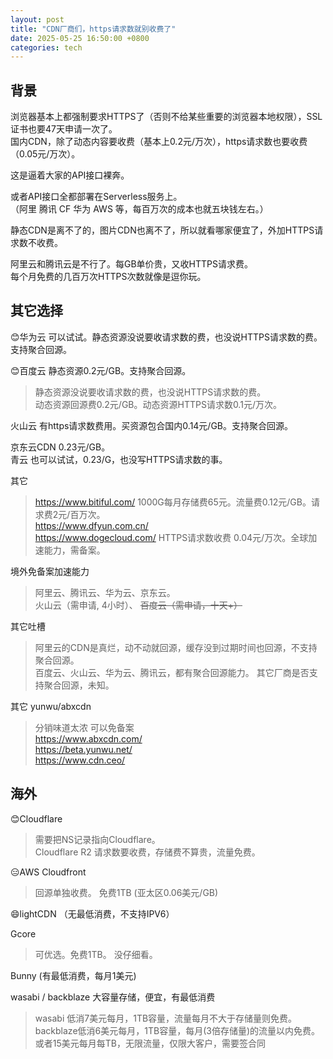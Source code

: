 ```yaml
---
layout: post
title: "CDN厂商们，https请求数就别收费了"
date: 2025-05-25 16:50:00 +0800
categories: tech
---  
```


## 背景
浏览器基本上都强制要求HTTPS了（否则不给某些重要的浏览器本地权限），SSL证书也要47天申请一次了。  
国内CDN，除了动态内容要收费（基本上0.2元/万次），https请求数也要收费（0.05元/万次）。  

这是逼着大家的API接口裸奔。  

或者API接口全都部署在Serverless服务上。  
（阿里 腾讯 CF 华为 AWS 等，每百万次的成本也就五块钱左右。）  

静态CDN是离不了的，图片CDN也离不了，所以就看哪家便宜了，外加HTTPS请求数不收费。  

阿里云和腾讯云是不行了。每GB单价贵，又收HTTPS请求费。  
每个月免费的几百万次HTTPS次数就像是逗你玩。  

## 其它选择
😊华为云 可以试试。静态资源没说要收请求数的费，也没说HTTPS请求数的费。支持聚合回源。  

😊百度云 静态资源0.2元/GB。支持聚合回源。  
> 静态资源没说要收请求数的费，也没说HTTPS请求数的费。   
> 动态资源回源费0.2元/GB。动态资源HTTPS请求数0.1元/万次。  

火山云 有https请求数费用。买资源包合国内0.14元/GB。支持聚合回源。  

京东云CDN 0.23元/GB。  
青云 也可以试试，0.23/G，也没写HTTPS请求数的事。  


其它  
> https://www.bitiful.com/ 1000G每月存储费65元。流量费0.12元/GB。请求费2元/百万次。  
> https://www.dfyun.com.cn/  
> https://www.dogecloud.com/ HTTPS请求数收费 0.04元/万次。全球加速能力，需备案。  

境外免备案加速能力  
> 阿里云、腾讯云、华为云、京东云。  
> 火山云（需申请, 4小时）、 ~~百度云（需申请，十天+）~~   

其它吐槽  
> 阿里云的CDN是真烂，动不动就回源，缓存没到过期时间也回源，不支持聚合回源。  
> 百度云、火山云、华为云、腾讯云，都有聚合回源能力。  其它厂商是否支持聚合回源，未知。  

其它 yunwu/abxcdn  
> 分销味道太浓 可以免备案  
> https://www.abxcdn.com/  
> https://beta.yunwu.net/  
> https://www.cdn.ceo/


## 海外  
😊Cloudflare  
> 需要把NS记录指向Cloudflare。  
> Cloudflare R2 请求数要收费，存储费不算贵，流量免费。  


😑AWS Cloudfront  
> 回源单独收费。 免费1TB  (亚太区0.06美元/GB)  


😄lightCDN （无最低消费，不支持IPV6）  

Gcore  
> 可优选。免费1TB。  没仔细看。  

Bunny (有最低消费，每月1美元)  

wasabi / backblaze 大容量存储，便宜，有最低消费  
> wasabi 低消7美元每月，1TB容量，流量每月不大于存储量则免费。  
> backblaze低消6美元每月，1TB容量，每月(3倍存储量)的流量以内免费。或者15美元每月每TB，无限流量，仅限大客户，需要签合同  






